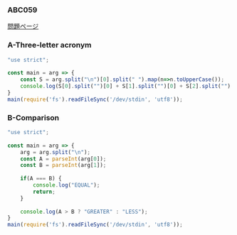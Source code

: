 ### ABC059
[問題ページ](https://atcoder.jp/contests/abc059/tasks)

### A-Three-letter acronym
```JavaScript
"use strict";
    
const main = arg => {
    const S = arg.split("\n")[0].split(" ").map(n=>n.toUpperCase());
    console.log(S[0].split("")[0] + S[1].split("")[0] + S[2].split("")[0]);
}
main(require('fs').readFileSync('/dev/stdin', 'utf8'));

```

### B-Comparison
```JavaScript
"use strict";
    
const main = arg => {
    arg = arg.split("\n");
    const A = parseInt(arg[0]);
    const B = parseInt(arg[1]);
    
    if(A === B) {
        console.log("EQUAL");
        return;
    }
    
    console.log(A > B ? "GREATER" : "LESS");
}
main(require('fs').readFileSync('/dev/stdin', 'utf8'));

```